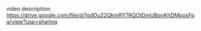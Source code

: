 video description:
https://drive.google.com/file/d/1gdOu22QkmRY7RQOtDmUBqnKhDMposFpq/view?usp=sharing
